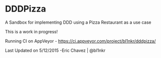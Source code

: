 # DDDPizza

A Sandbox for implementing DDD using a Pizza Restaurant as a use case

This is a work in progress!

Running CI on AppVeyor - https://ci.appveyor.com/project/bl1nkr/dddpizza/

Last Updated on 5/12/2015
-Eric Chavez | @bl1nkr

